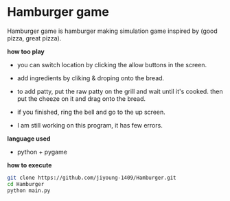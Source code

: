 # Hamburger game
Hamburger game is hamburger making simulation game inspired by (good pizza, great pizza).

**how too play**
- you can switch location by clicking the allow buttons in the screen.
- add ingredients by cliking & droping onto the bread.
- to add patty, put the raw patty on the grill and wait until it's cooked. then put the cheeze on it and drag onto the bread.
- if you finished, ring the bell and go to the up screen.

- I am still working on this program, it has few errors.

**language used**
- python + pygame

**how to execute**
```bash
git clone https://github.com/jiyoung-1409/Hamburger.git
cd Hamburger
python main.py
